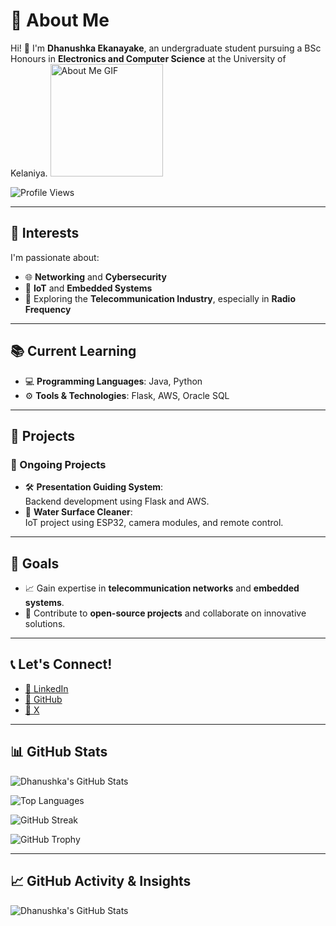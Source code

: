 # 🌟 About Me

Hi! 👋 I'm **Dhanushka Ekanayake**, an undergraduate student pursuing a BSc Honours in **Electronics and Computer Science** at the University of Kelaniya. 
<img src="https://github.com/7oSkaaa/7oSkaaa/blob/main/Images/about_me.gif?raw=true" alt="About Me GIF" width="180px">

![Profile Views](https://komarev.com/ghpvc/?username=your-username&color=blue&style=flat)

---

## 🎯 Interests
I'm passionate about:
- 🌐 **Networking** and **Cybersecurity**  
- 🤖 **IoT** and **Embedded Systems**  
- 📡 Exploring the **Telecommunication Industry**, especially in **Radio Frequency**  

---

## 📚 Current Learning
- 💻 **Programming Languages**: Java, Python  
- ⚙️ **Tools & Technologies**: Flask, AWS, Oracle SQL  

---

## 🚀 Projects
### 🔧 Ongoing Projects
- 🛠️ **Presentation Guiding System**:  
   Backend development using Flask and AWS.  
- 🌊 **Water Surface Cleaner**:  
   IoT project using ESP32, camera modules, and remote control.

---

## 🌟 Goals
- 📈 Gain expertise in **telecommunication networks** and **embedded systems**.  
- 🤝 Contribute to **open-source projects** and collaborate on innovative solutions.  

---

## 📞 Let's Connect!
- [💼 LinkedIn](https://www.linkedin.com/in/dhanushka-n-ekanayake-41a91225a)  
- [🔗 GitHub](https://github.com/DNEkanayake)
- [🔗 X](https://x.com/Ehdnekanayake)

---

## 📊 GitHub Stats  

![Dhanushka's GitHub Stats](https://github-readme-stats.vercel.app/api?username=dnekanayake&show_icons=true&theme=radical)  

![Top Languages](https://github-readme-stats.vercel.app/api/top-langs/?username=dnekanayake&layout=compact&theme=radical)  

![GitHub Streak](https://streak-stats.demolab.com/?user=dnekanayake&theme=radical)  

![GitHub Trophy](https://github-profile-trophy.vercel.app/?username=dnekanayake&theme=radical)  

---

## 📈 GitHub Activity & Insights  

![Dhanushka's GitHub Stats](https://github-readme-stats.vercel.app/api?username=dnekanayake&show_icons=true&theme=radical)
